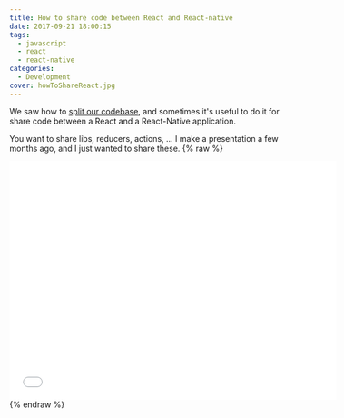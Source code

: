 ```yaml
---
title: How to share code between React and React-native
date: 2017-09-21 18:00:15
tags:
  - javascript
  - react
  - react-native
categories:
  - Development
cover: howToShareReact.jpg
---
```


We saw how to [split our codebase](https://clement.danjou.io/2017/02/16/how-to-scale-react-applications/), and sometimes it's useful to do it for share code between a React and a React-Native application.

You want to share libs, reducers, actions, ... I make a presentation a few months ago, and I just wanted to share these.
{% raw %}
<center>
<iframe src="//slides.com/birdy-d747fa7d-59f6-46dd-beb8-9232b8b66f29/modular-design-for-mobile-web/embed" width="576" height="420" scrolling="no" frameborder="0" webkitallowfullscreen mozallowfullscreen allowfullscreen></iframe>
</center>
{% endraw %}
